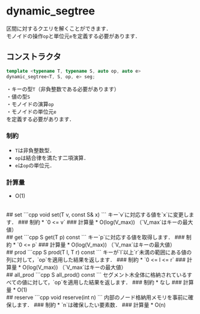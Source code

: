 # dynamic_segtree
区間に対するクエリを解くことができます．  
モノイドの操作`op`と単位元`e`を定義する必要があります．
<br>
## コンストラクタ
```cpp
template <typename T, typename S, auto op, auto e>
dynamic_segtree<T, S, op, e> seg;
```
・キーの型`T`（非負整数である必要があります）  
・値の型`S`  
・モノイドの演算`op`  
・モノイドの単位元`e`  
を定義する必要があります．
### 制約
* `T`は非負整数型．  
* `op`は結合律を満たす二項演算．  
* `e`は`op`の単位元．  
### 計算量
* O(1)
<br>
## set
```cpp
void set(T v, const S& x)
```
キー`v`に対応する値を`x`に変更します．
### 制約
* `0 <= v`  
### 計算量
* O(log(V_max))  
（`V_max`はキーの最大値）
<br>
## get
```cpp
S get(T p) const
```
キー`p`に対応する値を取得します．
### 制約
* `0 <= p`
### 計算量
* O(log(V_max))  
（`V_max`はキーの最大値）
<br>
## prod
```cpp
S prod(T l, T r) const
```
キーが`l`以上`r`未満の範囲にある値の列に対して，`op`を適用した結果を返します．
### 制約
* `0 <= l <= r`
### 計算量
* O(log(V_max))  
（`V_max`はキーの最大値）
<br>
## all_prod
```cpp
S all_prod() const
```
セグメント木全体に格納されているすべての値に対して，`op`を適用した結果を返します．
### 制約
* なし
### 計算量
* O(1)
<br>
## reserve
```cpp
void reserve(int n)
```
内部のノード格納用メモリを事前に確保します．
### 制約
* `n`は確保したい要素数．  
### 計算量
* O(n)